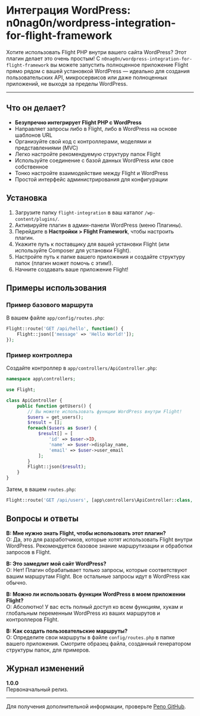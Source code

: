 # Интеграция WordPress: n0nag0n/wordpress-integration-for-flight-framework

Хотите использовать Flight PHP внутри вашего сайта WordPress? Этот плагин делает это очень простым! С `n0nag0n/wordpress-integration-for-flight-framework` вы можете запустить полноценное приложение Flight прямо рядом с вашей установкой WordPress — идеально для создания пользовательских API, микросервисов или даже полноценных приложений, не выходя за пределы WordPress.

---

## Что он делает?

- **Безупречно интегрирует Flight PHP с WordPress**
- Направляет запросы либо в Flight, либо в WordPress на основе шаблонов URL
- Организуйте свой код с контроллерами, моделями и представлениями (MVC)
- Легко настройте рекомендуемую структуру папок Flight
- Используйте соединение с базой данных WordPress или свое собственное
- Тонко настройте взаимодействие между Flight и WordPress
- Простой интерфейс администрирования для конфигурации

## Установка

1. Загрузите папку `flight-integration` в ваш каталог `/wp-content/plugins/`.
2. Активируйте плагин в админ-панели WordPress (меню Плагины).
3. Перейдите в **Настройки > Flight Framework**, чтобы настроить плагин.
4. Укажите путь к поставщику для вашей установки Flight (или используйте Composer для установки Flight).
5. Настройте путь к папке вашего приложения и создайте структуру папок (плагин может помочь с этим!).
6. Начните создавать ваше приложение Flight!

## Примеры использования

### Пример базового маршрута
В вашем файле `app/config/routes.php`:

```php
Flight::route('GET /api/hello', function() {
    Flight::json(['message' => 'Hello World!']);
});
```

### Пример контроллера

Создайте контроллер в `app/controllers/ApiController.php`:

```php
namespace app\controllers;

use Flight;

class ApiController {
    public function getUsers() {
        // Вы можете использовать функции WordPress внутри Flight!
        $users = get_users();
        $result = [];
        foreach($users as $user) {
            $result[] = [
                'id' => $user->ID,
                'name' => $user->display_name,
                'email' => $user->user_email
            ];
        }
        Flight::json($result);
    }
}
```

Затем, в вашем `routes.php`:

```php
Flight::route('GET /api/users', [app\controllers\ApiController::class, 'getUsers']);
```

## Вопросы и ответы

**В: Мне нужно знать Flight, чтобы использовать этот плагин?**  
О: Да, это для разработчиков, которые хотят использовать Flight внутри WordPress. Рекомендуется базовое знание маршрутизации и обработки запросов в Flight.

**В: Это замедлит мой сайт WordPress?**  
О: Нет! Плагин обрабатывает только запросы, которые соответствуют вашим маршрутам Flight. Все остальные запросы идут в WordPress как обычно.

**В: Можно ли использовать функции WordPress в моем приложении Flight?**  
О: Абсолютно! У вас есть полный доступ ко всем функциям, хукам и глобальным переменным WordPress из ваших маршрутов и контроллеров Flight.

**В: Как создать пользовательские маршруты?**  
О: Определите свои маршруты в файле `config/routes.php` в папке вашего приложения. Смотрите образец файла, созданный генератором структуры папок, для примеров.

## Журнал изменений

**1.0.0**  
Первоначальный релиз.

---

Для получения дополнительной информации, проверьте [Репо GitHub](https://github.com/n0nag0n/wordpress-integration-for-flight-framework).